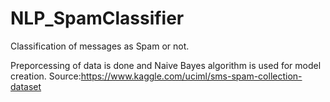 # NLP_SpamClassifier
Classification of messages as Spam or not.

Preporcessing of data is done and Naive Bayes algorithm is used for model creation.
Source:https://www.kaggle.com/uciml/sms-spam-collection-dataset
